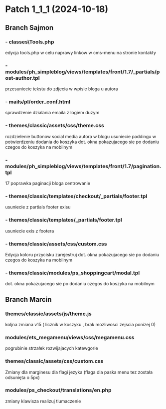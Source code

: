# Patch 1_1_1 (2024-10-18)
## Branch Sajmon
### - classes\Tools.php
edycja tools.php w celu naprawy linkow w cms-menu na stronie kontakty
### - modules/ph_simpleblog/views/templates/front/1.7/_partials/post-author.tpl
przesuniecie tekstu do zdjecia w wpisie bloga u autora
### - mails/pl/order_conf.html
sprawdzenie dzialania emaila z logiem duzym
### - themes/classic/assets/css/theme.css
rozdzielenie buttonow social media autora w blogu
usuniecie paddingu w potwierdzeniu dodania do koszyka
dot. okna pokazujacego sie po dodaniu czegos do koszyka na mobilnym
### - modules/ph_simpleblog/views/templates/front/1.7/pagination.tpl
17 poprawka paginacji bloga centrowanie
### - themes/classic/templates/checkout/_partials/footer.tpl
usuniecie z partials footer exisu
### - themes/classic/templates/_partials/footer.tpl
usuniecie exis z footera
### - themes/classic/assets/css/custom.css
Edycja koloru przycisku zarejestruj
dot. okna pokazujacego sie po dodaniu czegos do koszyka na mobilnym
### - themes/classic/modules/ps_shoppingcart/modal.tpl
dot. okna pokazujacego sie po dodaniu czegos do koszyka na mobilnym

## Branch Marcin
### themes/classic/assets/js/theme.js
koljna zmiana v15 ( licznik w koszyku , brak mozliwosci zejscia ponizej 0)
### modules/ets_megamenu/views/css/megamenu.css
pogrubinie strzałek rozwijajacych katewgorie
### themes/classic/assets/css/custom.css
Zmiany dla marginesu dla flagi jezyka (flaga dla paska menu tez została odsunięta o 5px)
### modules/ps_checkout/translations/en.php
zmiany klawisza realizuj tlumaczenie

